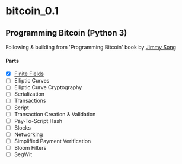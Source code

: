 # bitcoin_0.1
## Programming Bitcoin (Python 3)

Following & building from 'Programming Bitcoin' book by [Jimmy Song](https://github.com/jimmysong)

#### Parts
- [x] [Finite Fields](https://github.com/Jordzxzxz/bitcoin_0.1/tree/main/FiniteFields)
- [ ] Elliptic Curves
- [ ] Elliptic Curve Cryptography
- [ ] Serialization
- [ ] Transactions
- [ ] Script
- [ ] Transaction Creation & Validation
- [ ] Pay-To-Script Hash
- [ ] Blocks
- [ ] Networking
- [ ] Simplified Payment Verification
- [ ] Bloom Filters
- [ ] SegWit
